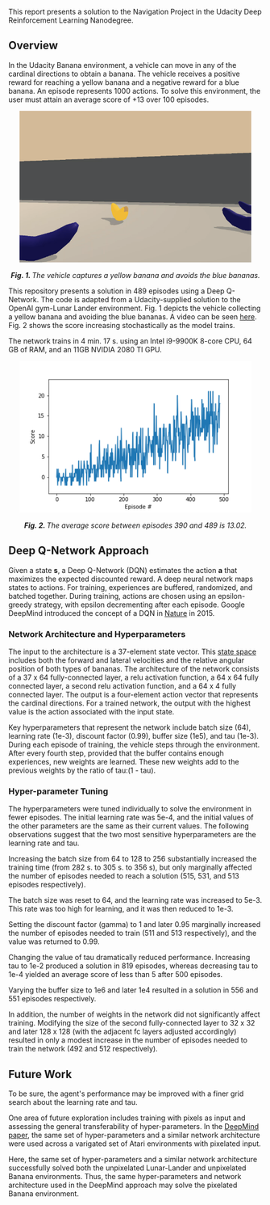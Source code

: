 This report presents a solution to the Navigation Project in the Udacity Deep Reinforcement Learning Nanodegree. 

## Overview

In the Udacity Banana environment, a vehicle can move in any of the cardinal directions to obtain a banana. The vehicle receives a positive reward for reaching a yellow banana and a negative reward for a blue banana. An episode represents 1000 actions. To solve this environment, the user must attain an average score of +13 over 100 episodes.

<p align="center">
  <img width="460" height="300" src="Results/Yellow_Not_Blue_Banana.png">
</p>
<!-- https://gist.github.com/DavidWells/7d2e0e1bc78f4ac59a123ddf8b74932d -->

<p align="center">
  <em> <b> Fig. 1. </b> The vehicle captures a yellow banana and avoids the blue bananas.</em>
</p>


This repository presents a solution in 489 episodes using a Deep Q-Network. The code is adapted from a Udacity-supplied solution to the OpenAI gym-Lunar Lander environment. Fig. 1 depicts the vehicle collecting a yellow banana and avoiding the blue bananas. A video can be seen [here](https://youtu.be/6kImY-3keJc). Fig. 2 shows the score increasing stochastically as the model trains.

The network trains in 4 min. 17 s. using an Intel i9-9900K 8-core CPU, 64 GB of RAM, and an 11GB NVIDIA 2080 TI GPU.

<p align="center">
  <img width="460" height="300" src="Results/Figure_dqn_normal_soln_final.png">
</p>

<p align="center">
  <em> <b> Fig. 2. </b> The average score between episodes 390 and 489 is 13.02.</em>
</p>

## Deep Q-Network Approach

Given a state **s**, a Deep Q-Network (DQN) estimates the action **a** that maximizes the expected discounted reward. A deep neural network maps states to actions. For training, experiences are buffered, randomized, and batched together. During training, actions are chosen using an epsilon-greedy strategy, with epsilon decrementing after each episode. Google DeepMind introduced the concept of a DQN in [Nature](http://files.davidqiu.com//research/nature14236.pdf) in 2015. 

### Network Architecture and Hyperparameters
The input to the architecture is a 37-element state vector. This [state space](https://github.com/Unity-Technologies/ml-agents/issues/1134) includes both the forward and lateral velocities and the relative angular position of both types of bananas. The architecture of the network consists of a 37 x 64 fully-connected layer, a relu activation function, a 64 x 64 fully connected layer, a second relu activation function, and a 64 x 4 fully connected layer. The output is a four-element action vector that  represents the cardinal directions. For a trained network, the output with the highest value is the action associated with the input state.

Key hyperparameters that represent the network include batch size (64), learning rate (1e-3), discount factor (0.99), buffer size (1e5), and tau (1e-3). During each episode of training, the vehicle steps through the environment. After every fourth step, provided that the buffer contains enough experiences, new weights are learned. These new weights add to the previous weights by the ratio of tau:(1 - tau).

### Hyper-parameter Tuning

The hyperparameters were tuned individually to solve the environment in fewer episodes. The initial learning rate was 5e-4, and the initial values of the other parameters are the same as their current values. The following observations suggest that the two most sensitive hyperparameters are the learning rate and tau.

Increasing the batch size from 64 to 128 to 256 substantially increased the training time (from 282 s. to 305 s. to 356 s), but only marginally affected the number of episodes needed to reach a solution (515, 531, and 513 episodes respectively).

The batch size was reset to 64, and the learning rate was increased to 5e-3. This rate was too high for learning, and it was then reduced to 1e-3. 

Setting the discount factor (gamma) to 1 and later 0.95 marginally increased the number of episodes needed to train (511 and 513 respectively), and the value was returned to 0.99. 
 	
Changing the value of tau dramatically reduced performance. Increasing tau to 1e-2 produced a solution in 819 episodes, whereas decreasing tau to 1e-4 yielded an average score of less than 5 after 500 episodes.

Varying the buffer size to 1e6 and later 1e4 resulted in a solution in 556 and 551 episodes respectively.

In addition, the number of weights in the network did not significantly affect training. Modifying the size of the second fully-connected layer to 32 x 32 and later 128 x 128 (with the adjacent fc layers adjusted accordingly) resulted in only a modest increase in the number of episodes needed to train the network (492 and 512 respectively).

## Future Work

To be sure, the agent's performance may be improved with a finer grid search about the learning rate and tau.
	
One area of future exploration includes training with pixels as input and assessing the general transferability of hyper-parameters. In the [DeepMind paper](http://files.davidqiu.com//research/nature14236.pdf), the same set of hyper-parameters and a similar network architecture were used across a varigated set of Atari environments with pixelated input. 

Here, the same set of hyper-parameters and a similar network architecture successfully solved both the unpixelated Lunar-Lander and unpixelated Banana environments. Thus, the same hyper-parameters and network architecture used in the DeepMind approach may solve the pixelated Banana environment.

